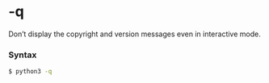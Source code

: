 # -q

Don’t display the copyright and version messages even in interactive mode.

### Syntax

```bash
$ python3 -q
```